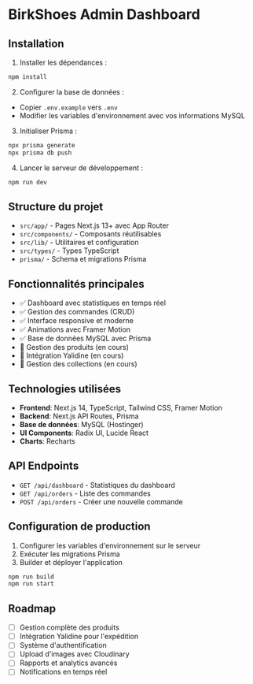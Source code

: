 # BirkShoes Admin Dashboard

## Installation

1. Installer les dépendances :
```bash
npm install
```

2. Configurer la base de données :
- Copier `.env.example` vers `.env`
- Modifier les variables d'environnement avec vos informations MySQL

3. Initialiser Prisma :
```bash
npx prisma generate
npx prisma db push
```

4. Lancer le serveur de développement :
```bash
npm run dev
```

## Structure du projet

- `src/app/` - Pages Next.js 13+ avec App Router
- `src/components/` - Composants réutilisables
- `src/lib/` - Utilitaires et configuration
- `src/types/` - Types TypeScript
- `prisma/` - Schema et migrations Prisma

## Fonctionnalités principales

- ✅ Dashboard avec statistiques en temps réel
- ✅ Gestion des commandes (CRUD)
- ✅ Interface responsive et moderne
- ✅ Animations avec Framer Motion
- ✅ Base de données MySQL avec Prisma
- 🔄 Gestion des produits (en cours)
- 🔄 Intégration Yalidine (en cours)
- 🔄 Gestion des collections (en cours)

## Technologies utilisées

- **Frontend**: Next.js 14, TypeScript, Tailwind CSS, Framer Motion
- **Backend**: Next.js API Routes, Prisma
- **Base de données**: MySQL (Hostinger)
- **UI Components**: Radix UI, Lucide React
- **Charts**: Recharts

## API Endpoints

- `GET /api/dashboard` - Statistiques du dashboard
- `GET /api/orders` - Liste des commandes
- `POST /api/orders` - Créer une nouvelle commande

## Configuration de production

1. Configurer les variables d'environnement sur le serveur
2. Exécuter les migrations Prisma
3. Builder et déployer l'application

```bash
npm run build
npm run start
```

## Roadmap

- [ ] Gestion complète des produits
- [ ] Intégration Yalidine pour l'expédition
- [ ] Système d'authentification
- [ ] Upload d'images avec Cloudinary
- [ ] Rapports et analytics avancés
- [ ] Notifications en temps réel
